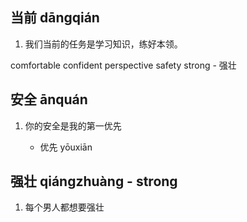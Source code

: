 ## 当前 dāngqián

1. 我们当前的任务是学习知识，练好本领。

comfortable
confident
perspective
safety
strong - 强壮

## 安全 ānquán

1. 你的安全是我的第一优先

    - 优先 yōuxiān
## 强壮 qiángzhuàng - strong

1. 每个男人都想要强壮
